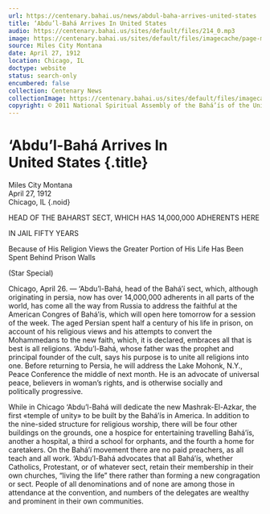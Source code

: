 ```yaml
---
url: https://centenary.bahai.us/news/abdul-baha-arrives-united-states
title: ‘Abdu’l-Bahá Arrives In United States
audio: https://centenary.bahai.us/sites/default/files/214_0.mp3
image: https://centenary.bahai.us/sites/default/files/imagecache/page-main-image/images/press_clippings/04-27-1912%20Miles%20City%20Montana%20Abdul%20Baha%20Arrives%20In%20United%20States.png
source: Miles City Montana
date: April 27, 1912
location: Chicago, IL
doctype: website
status: search-only
encumbered: false
collection: Centenary News
collectionImage: https://centenary.bahai.us/sites/default/files/imagecache/theme-image/main_image/abdulbaha-overview-small_0.jpg
copyright: © 2011 National Spiritual Assembly of the Bahá’ís of the United States
---
```



# ‘Abdu’l-Bahá Arrives In United States {.title}

Miles City Montana  
April 27, 1912  
Chicago, IL
{.noid}  



HEAD OF THE BAHARST SECT, WHICH HAS 14,000,000 ADHERENTS HERE

IN JAIL FIFTY YEARS

Because of His Religion Views the Greater Portion of His Life Has Been Spent Behind Prison Walls

(Star Special)

Chicago, April 26. — ‘Abdu’l-Bahá, head of the Bahá’í sect, which, although originating in persia, now has over 14,000,000 adherents in all parts of the world, has come all the way from Russia to address the faithful at the American Congres of Bahá’ís, which will open here tomorrow for a session of the week. The aged Persian spent half a century of his life in prison, on account of his religious views and his attempts to convert the Mohammedans to the new faith, which, it is declared, embraces all that is best is all religions. ‘Abdu’l-Bahá, whose father was the prophet and principal founder of the cult, says his purpose is to unite all religions into one. Before returning to Persia, he will address the Lake Mohonk, N.Y., Peace Conference the middle of next month. He is an advocate of universal peace, believers in woman’s rights, and is otherwise socially and politically progressive.

While in Chicago ‘Abdu’l-Bahá will dedicate the new Mashrak-El-Azkar, the first «temple of unity» to be built by the Bahá’ís in America. In addition to the nine-sided structure for religious worship, there will be four other buildings on the grounds, one a hospice for entertaining travelling Bahá’ís, another a hospital, a third a school for orphants, and the fourth a home for caretakers. On the Bahá’í movement there are no paid preachers, as all teach and all work. ‘Abdu’l-Bahá advocates that all Bahá’ís, whether Catholics, Protestant, or of whatever sect, retain their membership in their own churches, “living the life” there rather than forming a new congragation or sect. People of all denominations and of none are among those in attendance at the convention, and numbers of the delegates are wealthy and prominent in their own communities.